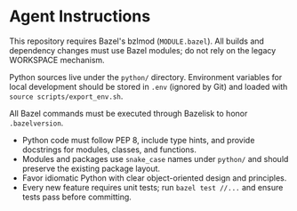 # Agent Instructions

This repository requires Bazel's bzlmod (`MODULE.bazel`). All builds and dependency
changes must use Bazel modules; do not rely on the legacy WORKSPACE mechanism.

Python sources live under the `python/` directory. Environment variables for local
development should be stored in `.env` (ignored by Git) and loaded with
`source scripts/export_env.sh`.

All Bazel commands must be executed through Bazelisk to honor `.bazelversion`.

- Python code must follow PEP 8, include type hints, and provide docstrings for modules, classes, and functions.
- Modules and packages use `snake_case` names under `python/` and should preserve the existing package layout.
- Favor idiomatic Python with clear object-oriented design and principles.
- Every new feature requires unit tests; run `bazel test //...` and ensure tests pass before committing.
